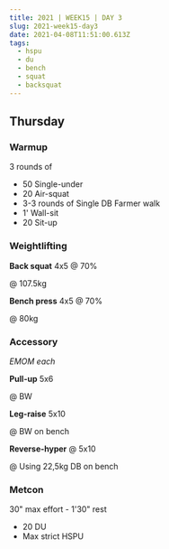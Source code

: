 ```yaml
---
title: 2021 | WEEK15 | DAY 3
slug: 2021-week15-day3
date: 2021-04-08T11:51:00.613Z
tags:
  - hspu
  - du
  - bench
  - squat
  - backsquat
---
```

## Thursday

### Warmup

3 rounds of

* 50 Single-under
* 20 Air-squat
* 3-3 rounds of Single DB Farmer walk
* 1' Wall-sit
* 20 Sit-up

### Weightlifting

**Back squat** 4x5 @ 70%

@ 107.5kg

**Bench press** 4x5 @ 70%

@ 80kg

### Accessory

*EMOM each*

**Pull-up** 5x6 

@ BW

**Leg-raise** 5x10

@ BW on bench

**Reverse-hyper** @ 5x10

@ Using 22,5kg DB on bench

### Metcon

30" max effort - 1'30" rest

* 20 DU
* Max strict HSPU